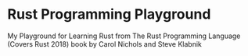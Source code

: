 Rust Programming Playground
===========================

My Playground for Learning Rust from The Rust Programming Language (Covers Rust 2018) book by Carol Nichols and Steve Klabnik

